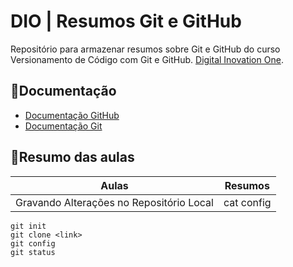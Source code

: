 # DIO | Resumos Git e GitHub

Repositório para armazenar resumos sobre Git e GitHub do curso Versionamento de Código com Git e GitHub. [Digital Inovation One](https://www.dio.me/).

## 📃Documentação
- [Documentação GitHub](https://docs.github.com/pt)
- [Documentação Git](https://git-scm.com/docs/git/pt_BR)
## 📒Resumo das aulas

| Aulas | Resumos |
|-------|---------|
|Gravando Alterações no Repositório Local|cat config|

```
git init
git clone <link>
git config
git status
```


